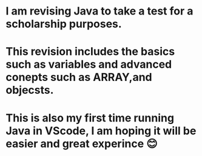 # I am revising Java to take a test for a scholarship purposes.
# This revision includes the basics such as variables and advanced conepts such as ARRAY,and objecsts.
# This is also my first time running Java in VScode, I am hoping it will be easier and great experince 😊